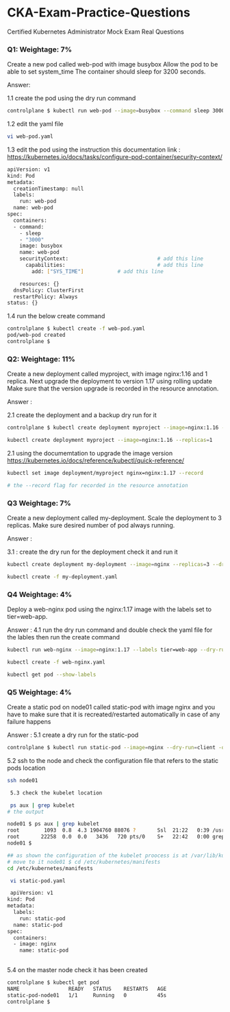 # CKA-Exam-Practice-Questions
Certified Kubernetes Administrator Mock Exam Real Questions 



### Q1: Weightage: 7%

Create a new pod called web-pod with image busybox Allow the pod to be able to set system_time The container should sleep for 3200 seconds.

Answer:

1.1 create the pod using the dry run command
``` bash
controlplane $ kubectl run web-pod --image=busybox --command sleep 3000 --dry-run=client -o yaml > web-pod.yaml

 ```

1.2 edit the yaml file 
``` bash
vi web-pod.yaml
 ```

1.3 edit the pod using the instruction this documentation link :
https://kubernetes.io/docs/tasks/configure-pod-container/security-context/

``` bash
apiVersion: v1
kind: Pod
metadata:
  creationTimestamp: null
  labels:
    run: web-pod
  name: web-pod
spec:
  containers:
  - command:
    - sleep
    - "3000"
    image: busybox
    name: web-pod
    securityContext:                             # add this line 
      capabilities:                              # add this line 
        add: ["SYS_TIME"]           # add this line 

    resources: {}
  dnsPolicy: ClusterFirst
  restartPolicy: Always
status: {}

 ```

1.4 run the below create command

``` bash
controlplane $ kubectl create -f web-pod.yaml 
pod/web-pod created
controlplane $ 
```

### Q2: Weightage: 11%

Create a new deployment called myproject, with image nginx:1.16 and 1 replica. Next upgrade the deployment 
to version 1.17 using rolling update Make sure that the version upgrade is recorded in the resource annotation.

Answer :

2.1 create the deployment and a backup dry run for it

``` bash
controlplane $ kubectl create deployment myproject --image=nginx:1.16 --replicas=1 --dry-run=client -o yaml > myproject.yaml
 ```
``` bash 
kubectl create deployment myproject --image=nginx:1.16 --replicas=1
```
2.1 using the documemtation to upgrade the image version 
https://kubernetes.io/docs/reference/kubectl/quick-reference/

``` bash
kubectl set image deployment/myproject nginx=nginx:1.17 --record

# the --record flag for recorded in the resource annotation
```


### Q3  Weightage: 7%

Create a new deployment called my-deployment. Scale the deployment to 3 replicas.
Make sure desired number of pod always running.

Answer :

3.1 : create the dry run for the deployment check it and run it 

``` bash
kubectl create deployment my-deployment --image=nginx --replicas=3 --dry-run=client -o yaml > my-deployment.yaml

kubectl create -f my-deployment.yaml
  ```

### Q4 Weightage: 4%

Deploy a web-nginx pod using the nginx:1.17 image with the labels set to tier=web-app.

Answer :
4.1 run the dry run command and double check the yaml file for the lables then run the create command

``` bash
kubectl run web-nginx --image=nginx:1.17 --labels tier=web-app --dry-run=client -o yaml > web-nginx.yaml

kubectl create -f web-nginx.yaml 
```

``` bash
kubectl get pod --show-labels
```


### Q5 Weightage: 4%

Create a static pod on node01 called static-pod with image nginx and you have to make sure that it is recreated/restarted automatically in case of any failure happens

Answer :
 5.1  create a dry run for the static-pod 

 ``` bash 
controlplane $ kubectl run static-pod --image=nginx --dry-run=client -o yaml > static-pod.yaml
 ```

 5.2 ssh to the node and check the configuration file that refers to the static pods location


 ``` bash 
 ssh node01
```
``` bash 
 5.3 check the kubelet location 

 ps aux | grep kubelet
# the output

node01 $ ps aux | grep kubelet
root        1093  0.8  4.3 1904760 88076 ?       Ssl  21:22   0:39 /usr/bin/kubelet --bootstrap-kubeconfig=/etc/kubernetes/bootstrap-kubelet.conf --kubeconfig=/etc/kubernetes/kubelet.conf --config=/var/lib/kubelet/config.yaml --container-runtime-endpoint=unix:///var/run/containerd/containerd.sock --pod-infra-container-image=registry.k8s.io/pause:3.10 --container-runtime-endpoint unix:///run/containerd/containerd.sock --cgroup-driver=systemd --eviction-hard imagefs.available<5%,memory.available<100Mi,nodefs.available<5% --fail-swap-on=false
root       22258  0.0  0.0   3436   720 pts/0    S+   22:42   0:00 grep --color=auto kubelet
node01 $ 
```
``` bash 
## as shown the configuration of the kubelet proocess is at /var/lib/kubelet/config.yaml look for staticPodPath: /etc/kubernetes/manifests 
# move to it node01 $ cd /etc/kubernetes/manifests 
cd /etc/kubernetes/manifests 

 vi static-pod.yaml
```
``` bash
 apiVersion: v1
kind: Pod
metadata:
  labels:
    run: static-pod
  name: static-pod
spec:
  containers:
  - image: nginx
    name: static-pod
 
  ```
5.4 on the master node check it has been created 

``` bash 
controlplane $ kubectl get pod
NAME                READY   STATUS    RESTARTS   AGE
static-pod-node01   1/1     Running   0          45s
controlplane $ 
```

